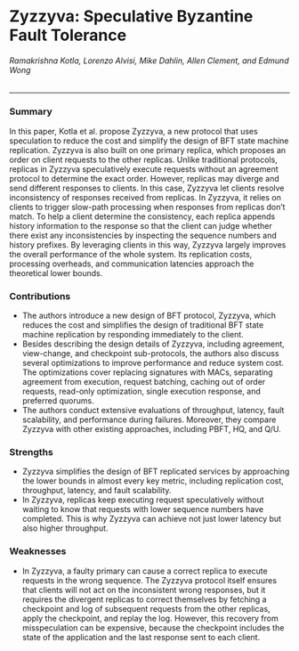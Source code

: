 Zyzzyva: Speculative Byzantine Fault Tolerance
===

###### Ramakrishna Kotla, Lorenzo Alvisi, Mike Dahlin, Allen Clement, and Edmund Wong

---

### Summary

In this paper, Kotla et al. propose Zyzzyva, a new protocol that uses speculation to reduce the cost and simplify the design of BFT state machine replication. Zyzzyva is also built on one primary replica, which proposes an order on client requests to the other replicas. Unlike traditional protocols, replicas in Zyzzyva speculatively execute requests without an agreement protocol to determine the exact order. However, replicas may diverge and send different responses to clients. In this case, Zyzzyva let clients resolve inconsistency of responses received from replicas. In Zyzzyva, it relies on clients to trigger slow-path processing when responses from replicas don’t match. To help a client determine the consistency, each replica appends history information to the response so that the client can judge whether there exist any inconsistencies by inspecting the sequence numbers and history prefixes. By leveraging clients in this way, Zyzzyva largely improves the overall performance of the whole system. Its replication costs, processing overheads, and communication latencies approach the theoretical lower bounds.

### Contributions

- The authors introduce a new design of BFT protocol, Zyzzyva, which reduces the cost and simplifies the design of traditional BFT state machine replication by responding immediately to the client.
- Besides describing the design details of Zyzzyva, including agreement, view-change, and checkpoint sub-protocols, the authors also discuss several optimizations to improve performance and reduce system cost. The optimizations cover replacing signatures with MACs, separating agreement from execution, request batching, caching out of order requests, read-only optimization, single execution response, and preferred quorums.
- The authors conduct extensive evaluations of throughput, latency, fault scalability, and performance during failures. Moreover, they compare Zyzzyva with other existing approaches, including PBFT, HQ, and Q/U.

### Strengths

- Zyzzyva simplifies the design of BFT replicated services by approaching the lower bounds in almost every key metric, including replication cost, throughput, latency, and fault scalability.
- In Zyzzyva, replicas keep executing request speculatively without waiting to know that requests with lower sequence numbers have completed. This is why Zyzzyva can achieve not just lower latency but also higher throughput.

### Weaknesses

- In Zyzzyva, a faulty primary can cause a correct replica to execute requests in the wrong sequence. The Zyzzyva protocol itself ensures that clients will not act on the inconsistent wrong responses, but it requires the divergent replicas to correct themselves by fetching a checkpoint and log of subsequent requests from the other replicas, apply the checkpoint, and replay the log. However, this recovery from misspeculation can be expensive, because the checkpoint includes the state of the application and the last response sent to each client.
